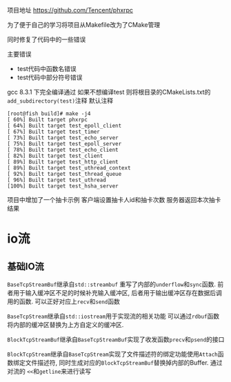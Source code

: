 项目地址 https://github.com/Tencent/phxrpc

为了便于自己的学习将项目从Makefile改为了CMake管理

同时修复了代码中的一些错误

主要错误

- test代码中函数名错误
- test代码中部分符号错误

gcc 8.3.1 下完全编译通过 如果不想编译test 则将根目录的CMakeLists.txt的
`add_subdirectory(test)`注释 默认注释

```
[root@fish build]# make -j4
[ 60%] Built target phxrpc
[ 64%] Built target test_epoll_client
[ 67%] Built target test_timer
[ 73%] Built target test_echo_server
[ 75%] Built target test_epoll_server
[ 78%] Built target test_echo_client
[ 82%] Built target test_client
[ 89%] Built target test_http_client
[ 89%] Built target test_uthread_context
[ 92%] Built target test_thread_queue
[ 96%] Built target test_uthread
[100%] Built target test_hsha_server
```

项目中增加了一个抽卡示例 客户端设置抽卡人id和抽卡次数 服务器返回本次抽卡结果

# io流

## 基础IO流

`BaseTcpStreamBuf`继承自`std::streambuf` 重写了内部的`underflow`和`sync`函数. 前者用于输入缓冲区不足的时候补充输入缓冲区, 后者用于输出缓冲区存在数据后调用的函数. 可以正好对应上`recv`和`send`函数

`BaseTcpStream`继承自`std::iostream`用于实现流的相关功能 可以通过`rdbuf`函数将内部的缓冲区替换为上方自定义的缓冲区.



`BlockTcpStreamBuf`继承自`BaseTcpStreamBuf`实现了收发函数`precv`和`psend`的接口

`BlockTcpStream`继承自`BaseTcpStream`实现了文件描述符的绑定功能使用`Attach`函数绑定文件描述符, 同时生成对应的`BlockTcpStreamBuf`替换掉内部的Buffer. 通过对流的 `<<`和`getline`来进行读写







